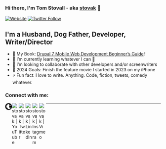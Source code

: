 ### Hi there, I'm Tom Stovall - aka [stovak][website] 👋

[![Website](https://img.shields.io/website?label=stovak.net&style=for-the-badge&url=https%3A%2F%2Fstovak.net)](https://stovak.net)
[![Twitter Follow](https://img.shields.io/twitter/follow/stovak?color=1DA1F2&logo=twitter&style=for-the-badge)](https://twitter.com/intent/follow?original_referer=https%3A%2F%2Fgithub.com%2Fstovak&screen_name=stovak)

## I'm a Husband, Dog Father, Developer, Writer/Director

- 🔭 My Book: [Drupal 7 Mobile Web Development Beginner’s Guide][book]!
- 🌱 I’m currently learning whatever I can 🤣
- 👯 I’m looking to collaborate with other developers and/or screenwriters
- 🥅 2024 Goals: Finish the feature movie I started in 2023 on my iPhone
- ⚡ Fun fact: I love to write. Anything. Code, fiction, tweets, comedy whatever.

### Connect with me:

[<img align="left" alt="stovak.net" width="22px" src="https://raw.githubusercontent.com/iconic/open-iconic/master/svg/globe.svg" />][website]
[<img align="left" alt="stovak | YouTube" width="22px" src="https://cdn.jsdelivr.net/npm/simple-icons@v3/icons/youtube.svg" />][youtube]
[<img align="left" alt="stovak | Twitter" width="22px" src="https://cdn.jsdelivr.net/npm/simple-icons@v3/icons/twitter.svg" />][twitter]
[<img align="left" alt="stovak | LinkedIn" width="22px" src="https://cdn.jsdelivr.net/npm/simple-icons@v3/icons/linkedin.svg" />][linkedin]
[<img align="left" alt="stovak | Instagram" width="22px" src="https://cdn.jsdelivr.net/npm/simple-icons@v3/icons/instagram.svg" />][instagram]
[<img align="left" alt="stovak | Vimeo" width="22px" src="https://cdn.jsdelivr.net/npm/simple-icons@v3/icons/vimeo.svg" />][vimeo]


---

[website]: https://stovak.net
[twitter]: https://twitter.com/stovak
[youtube]: https://youtube.com/stovak
[instagram]: https://instagram.com/stovak
[linkedin]: https://linkedin.com/in/stovak
[book]: https://www.amazon.com/Drupal-Mobile-Development-Beginners-Guide/dp/184951562X
[vimeo]: https://vimeo.com/user69094180
